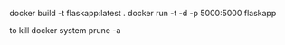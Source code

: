 docker build -t flaskapp:latest .
docker run -t -d -p 5000:5000 flaskapp

to kill
docker system prune -a
